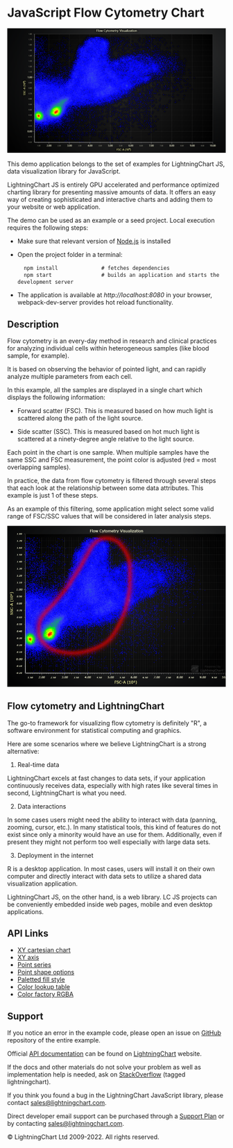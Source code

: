 # JavaScript Flow Cytometry Chart

![JavaScript Flow Cytometry Chart](flowCytometryChart-darkGold.png)

This demo application belongs to the set of examples for LightningChart JS, data visualization library for JavaScript.

LightningChart JS is entirely GPU accelerated and performance optimized charting library for presenting massive amounts of data. It offers an easy way of creating sophisticated and interactive charts and adding them to your website or web application.

The demo can be used as an example or a seed project. Local execution requires the following steps:

-   Make sure that relevant version of [Node.js](https://nodejs.org/en/download/) is installed
-   Open the project folder in a terminal:

          npm install              # fetches dependencies
          npm start                # builds an application and starts the development server

-   The application is available at _http://localhost:8080_ in your browser, webpack-dev-server provides hot reload functionality.


## Description

Flow cytometry is an every-day method in research and clinical practices for analyzing individual cells within heterogeneous samples (like blood sample, for example).

It is based on observing the behavior of pointed light, and can rapidly analyze multiple parameters from each cell.

In this example, all the samples are displayed in a single chart which displays the following information:

-   Forward scatter (FSC). This is measured based on how much light is scattered along the path of the light source.

-   Side scatter (SSC). This is measured based on hot much light is scattered at a ninety-degree angle relative to the light source.

Each point in the chart is one sample. When multiple samples have the same SSC and FSC measurement, the point color is adjusted (red = most overlapping samples).

In practice, the data from flow cytometry is filtered through several steps that each look at the relationship between some data attributes. This example is just 1 of these steps.

As an example of this filtering, some application might select some valid range of FSC/SSC values that will be considered in later analysis steps.

![FSC/SSC Threshold](./assets/threshold.png)

## Flow cytometry and LightningChart

The go-to framework for visualizing flow cytometry is definitely "R", a software environment for statistical computing and graphics.

Here are some scenarios where we believe LightningChart is a strong alternative:

1. Real-time data

LightningChart excels at fast changes to data sets, if your application continuously receives data, especially with high rates like several times in second, LightningChart is what you need.

2. Data interactions

In some cases users might need the ability to interact with data (panning, zooming, cursor, etc.). In many statistical tools, this kind of features do not exist since only a minority would have an use for them. Additionally, even if present they might not perform too well especially with large data sets.

3. Deployment in the internet

R is a desktop application. In most cases, users will install it on their own computer and directly interact with data sets to utilize a shared data visualization application.

LightningChart JS, on the other hand, is a web library. LC JS projects can be conveniently embedded inside web pages, mobile and even desktop applications.


## API Links

* [XY cartesian chart]
* [XY axis]
* [Point series]
* [Point shape options]
* [Paletted fill style]
* [Color lookup table]
* [Color factory RGBA]


## Support

If you notice an error in the example code, please open an issue on [GitHub][0] repository of the entire example.

Official [API documentation][1] can be found on [LightningChart][2] website.

If the docs and other materials do not solve your problem as well as implementation help is needed, ask on [StackOverflow][3] (tagged lightningchart).

If you think you found a bug in the LightningChart JavaScript library, please contact sales@lightningchart.com.

Direct developer email support can be purchased through a [Support Plan][4] or by contacting sales@lightningchart.com.

[0]: https://github.com/Arction/
[1]: https://lightningchart.com/lightningchart-js-api-documentation/
[2]: https://lightningchart.com
[3]: https://stackoverflow.com/questions/tagged/lightningchart
[4]: https://lightningchart.com/support-services/

© LightningChart Ltd 2009-2022. All rights reserved.


[XY cartesian chart]: https://lightningchart.com/js-charts/api-documentation/v6.1.0/classes/ChartXY.html
[XY axis]: https://lightningchart.com/js-charts/api-documentation/v6.1.0/classes/Axis.html
[Point series]: https://lightningchart.com/js-charts/api-documentation/v6.1.0/classes/PointSeries.html
[Point shape options]: https://lightningchart.com/js-charts/api-documentation/v6.1.0/enums/PointShape.html
[Paletted fill style]: https://lightningchart.com/js-charts/api-documentation/v6.1.0/classes/PalettedFill.html
[Color lookup table]: https://lightningchart.com/js-charts/api-documentation/v6.1.0/classes/LUT.html
[Color factory RGBA]: https://lightningchart.com/js-charts/api-documentation/v6.1.0/functions/ColorRGBA.html

